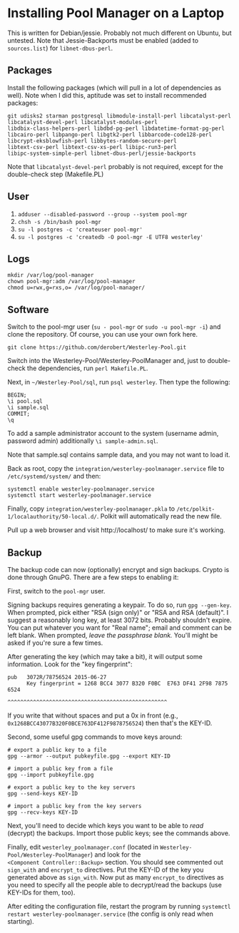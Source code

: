 Installing Pool Manager on a Laptop
===================================

This is written for Debian/jessie. Probably not much different on
Ubuntu, but untested. Note that Jessie-Backports must be enabled (added
to `sources.list`) for `libnet-dbus-perl`.


Packages
--------

Install the following packages (which will pull in a lot of dependencies
as well). Note when I did this, aptitude was set to install recommended
packages:

	git udisks2 starman postgresql libmodule-install-perl libcatalyst-perl
	libcatalyst-devel-perl libcatalyst-modules-perl
	libdbix-class-helpers-perl libdbd-pg-perl libdatetime-format-pg-perl
	libcairo-perl libpango-perl libgtk2-perl libbarcode-code128-perl
	libcrypt-eksblowfish-perl libbytes-random-secure-perl
	libtext-csv-perl libtext-csv-xs-perl libipc-run3-perl
	libipc-system-simple-perl libnet-dbus-perl/jessie-backports 

Note that `libcatalyst-devel-perl` probably is not required, except for
the double-check step (Makefile.PL)


User
----

1. `adduser --disabled-password --group --system pool-mgr`
2. `chsh -s /bin/bash pool-mgr`
3. `su -l postgres -c 'createuser pool-mgr'`
4. `su -l postgres -c 'createdb -O pool-mgr -E UTF8 westerley'`


Logs
----

    mkdir /var/log/pool-manager
    chown pool-mgr:adm /var/log/pool-manager
    chmod u=rwx,g=rxs,o= /var/log/pool-manager/


Software
--------

Switch to the pool-mgr user (`su - pool-mgr` or `sudo -u pool-mgr -i`)
and clone the repository. Of course, you can use your own fork here.

    git clone https://github.com/derobert/Westerley-Pool.git

Switch into the Westerley-Pool/Westerley-PoolManager and, just to
double-check the dependencies, run `perl Makefile.PL`.

Next, in `~/Westerley-Pool/sql`, run `psql westerley`. Then type the
following:

    BEGIN;
    \i pool.sql
    \i sample.sql
    COMMIT;
    \q

To add a sample administrator account to the system (username admin,
password admin) additionally `\i sample-admin.sql`.

Note that sample.sql contains sample data, and you may not want to load
it.

Back as root, copy the `integration/westerley-poolmanager.service` file to
`/etc/systemd/system/` and then:

    systemctl enable westerley-poolmanager.service
    systemctl start westerley-poolmanager.service

Finally, copy `integration/westerley-poolmanager.pkla` to
`/etc/polkit-1/localauthority/50-local.d/`. Polkit will automatically
read the new file.

Pull up a web browser and visit http://localhost/ to make sure it's
working.

Backup
------

The backup code can now (optionally) encrypt and sign backups. Crypto is
done through GnuPG. There are a few steps to enabling it:

First, switch to the `pool-mgr` user.

Signing backups requires generating a keypair. To do so, run `gpg
--gen-key`. When prompted, pick either "RSA (sign only)" or "RSA and RSA
(default)". I suggest a reasonably long key, at least 3072 bits.
Probably shouldn't expire. You can put whatever you want for "Real
name"; email and comment can be left blank. When prompted, *leave the
passphrase blank.* You'll might be asked if you're sure a few times.

After generating the key (which may take a bit), it will output some
information. Look for the "key fingerprint":

    pub   3072R/78756524 2015-06-27
          Key fingerprint = 1268 BCC4 3077 B320 F0BC  E763 DF41 2F98 7875 6524
                            ^^^^^^^^^^^^^^^^^^^^^^^^^^^^^^^^^^^^^^^^^^^^^^^^^^

If you write that without spaces and put a 0x in front (e.g.,
`0x1268BCC43077B320F0BCE763DF412F9878756524`) then that's the KEY-ID.

Second, some useful gpg commands to move keys around:

	# export a public key to a file
    gpg --armor --output pubkeyfile.gpg --export KEY-ID

	# import a public key from a file
	gpg --import pubkeyfile.gpg

	# export a public key to the key servers
	gpg --send-keys KEY-ID

	# import a public key from the key servers
	gpg --recv-keys KEY-ID

Next, you'll need to decide which keys you want to be able to *read*
(decrypt) the backups. Import those public keys; see the commands above.

Finally, edit `westerley_poolmanager.conf` (located in
`Westerley-Pool/Westerley-PoolManager`) and look for the
`<Component Controller::Backup>` section. You should see commented out
`sign_with` and `encrypt_to` directives. Put the KEY-ID of the key you
generated above as `sign_with`. Now put as many `encrypt_to`
directives as you need to specify all the people able to decrypt/read
the backups (use KEY-IDs for them, too).

After editing the configuration file, restart the program by running
`systemctl restart westerley-poolmanager.service` (the config is only
read when starting).
